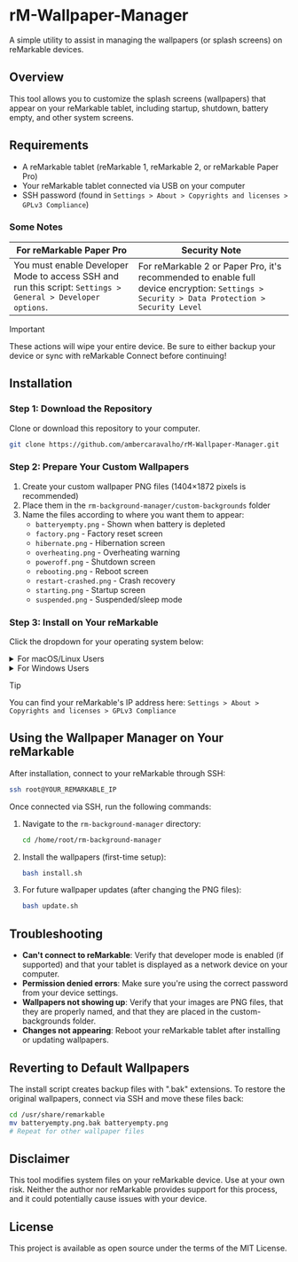 # rM-Wallpaper-Manager

A simple utility to assist in managing the wallpapers (or splash screens) on reMarkable devices.

## Overview

This tool allows you to customize the splash screens (wallpapers) that appear on your reMarkable tablet, including startup, shutdown, battery empty, and other system screens.

## Requirements

- A reMarkable tablet (reMarkable 1, reMarkable 2, or reMarkable Paper Pro)
- Your reMarkable tablet connected via USB on your computer
- SSH password (found in `Settings > About > Copyrights and licenses > GPLv3 Compliance`)

### Some Notes

| For reMarkable Paper Pro  | Security Note |
| ------------- | ------------- |
| You must enable Developer Mode to access SSH and run this script: `Settings > General > Developer options`.  | For reMarkable 2 or Paper Pro, it's recommended to enable full device encryption: `Settings > Security > Data Protection > Security Level`  |

> [!IMPORTANT]
> These actions will wipe your entire device. Be sure to either backup your device or sync with reMarkable Connect before continuing!

## Installation

### Step 1: Download the Repository
Clone or download this repository to your computer.

```bash
git clone https://github.com/ambercaravalho/rM-Wallpaper-Manager.git
```

### Step 2: Prepare Your Custom Wallpapers
1. Create your custom wallpaper PNG files (1404×1872 pixels is recommended)
2. Place them in the `rm-background-manager/custom-backgrounds` folder
3. Name the files according to where you want them to appear:
   - `batteryempty.png` - Shown when battery is depleted
   - `factory.png` - Factory reset screen
   - `hibernate.png` - Hibernation screen
   - `overheating.png` - Overheating warning
   - `poweroff.png` - Shutdown screen
   - `rebooting.png` - Reboot screen
   - `restart-crashed.png` - Crash recovery
   - `starting.png` - Startup screen
   - `suspended.png` - Suspended/sleep mode

### Step 3: Install on Your reMarkable

Click the dropdown for your operating system below:

<details><summary>For macOS/Linux Users</summary>

1. Connect your tablet to the computer via USB
2. Open Terminal
3. Navigate to the downloaded repository folder:
   ```bash
   cd path/to/rM-Wallpaper-Manager
   ```
4. Make the start script executable:
   ```bash
   chmod +x start_macos-linux.sh
   ```
5. Run the start script:
   ```bash
   ./start_macos-linux.sh
   ```

</details>

<details><summary>For Windows Users</summary>

1. Connect your tablet to the computer via USB
2. Open PowerShell
3. Navigate to the downloaded repository folder:
   ```powershell
   cd path\to\rM-Wallpaper-Manager
   ```
4. Run the start script:
   ```powershell
   .\start_windows.ps1
   ```

</details>

> [!TIP]
> You can find your reMarkable's IP address here: `Settings > About > Copyrights and licenses > GPLv3 Compliance`

## Using the Wallpaper Manager on Your reMarkable

After installation, connect to your reMarkable through SSH:

```bash
ssh root@YOUR_REMARKABLE_IP
```

Once connected via SSH, run the following commands:

1. Navigate to the `rm-background-manager` directory:
   ```bash
   cd /home/root/rm-background-manager
   ```

2. Install the wallpapers (first-time setup):
   ```bash
   bash install.sh
   ```

3. For future wallpaper updates (after changing the PNG files):
   ```bash
   bash update.sh
   ```

## Troubleshooting

- **Can't connect to reMarkable**: Verify that developer mode is enabled (if supported) and that your tablet is displayed as a network device on your computer.
- **Permission denied errors**: Make sure you're using the correct password from your device settings.
- **Wallpapers not showing up**: Verify that your images are PNG files, that they are properly named, and that they are placed in the custom-backgrounds folder.
- **Changes not appearing**: Reboot your reMarkable tablet after installing or updating wallpapers.

## Reverting to Default Wallpapers

The install script creates backup files with ".bak" extensions. To restore the original wallpapers, connect via SSH and move these files back:

```bash
cd /usr/share/remarkable
mv batteryempty.png.bak batteryempty.png
# Repeat for other wallpaper files
```

## Disclaimer

This tool modifies system files on your reMarkable device. Use at your own risk. Neither the author nor reMarkable provides support for this process, and it could potentially cause issues with your device.

## License

This project is available as open source under the terms of the MIT License.

